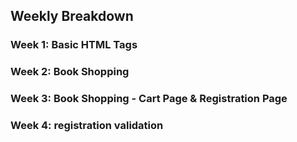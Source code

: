 ## Weekly Breakdown

### **Week 1: Basic HTML Tags**
### **Week 2: Book Shopping**
### **Week 3: Book Shopping - Cart Page & Registration Page**
### **Week 4: registration validation**
